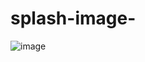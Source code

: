# splash-image-

![image](https://github.com/hasan-99/splash-image-/assets/75910448/bda4edbe-660b-4f2b-9905-feb4aed942a7)
